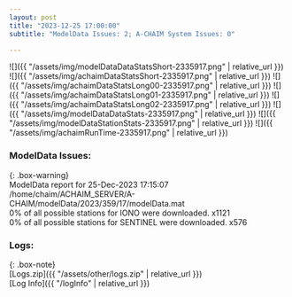 ```yaml
---
layout: post
title: "2023-12-25 17:00:00"
subtitle: "ModelData Issues: 2; A-CHAIM System Issues: 0"

---
```


![]({{ "/assets/img/modelDataDataStatsShort-2335917.png" | relative_url }})
![]({{ "/assets/img/achaimDataStatsShort-2335917.png" | relative_url }})
![]({{ "/assets/img/achaimDataStatsLong00-2335917.png" | relative_url }})
![]({{ "/assets/img/achaimDataStatsLong01-2335917.png" | relative_url }})
![]({{ "/assets/img/achaimDataStatsLong02-2335917.png" | relative_url }})
![]({{ "/assets/img/modelDataDataStats-2335917.png" | relative_url }})
![]({{ "/assets/img/modelDataStationStats-2335917.png" | relative_url }})
![]({{ "/assets/img/achaimRunTime-2335917.png" | relative_url }})


### ModelData Issues:  
  
{: .box-warning}  
 ModelData report for 25-Dec-2023 17:15:07   
 /home/chaim/ACHAIM_SERVER/A-CHAIM/modelData/2023/359/17/modelData.mat   
 0% of all possible stations for IONO were downloaded. x1121   
 0% of all possible stations for SENTINEL were downloaded. x576   
  


### Logs:  
  
{: .box-note}  
[Logs.zip]({{ "/assets/other/logs.zip" | relative_url }})  
[Log Info]({{ "/logInfo" | relative_url }})  
